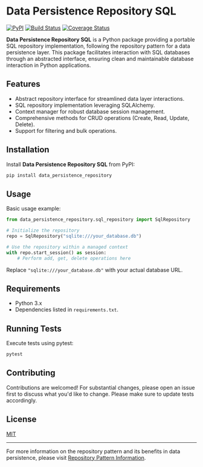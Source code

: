 
# Data Persistence Repository SQL

[![PyPI](https://img.shields.io/pypi/v/data_persistence_repository)](https://pypi.org/project/data-persistence-repository-sql/)
[![Build Status](https://github.com/smileservices/data_persistence_repository/actions/workflows/sql_postgres.yml/badge.svg)](https://github.com/smileservices/data_persistence_repository/actions)
[![Coverage Status](https://coveralls.io/repos/github/smileservices/data_persistence_repository/badge.svg?branch=main)](https://coveralls.io/github/smileservices/data_persistence_repository?branch=main)

**Data Persistence Repository SQL** is a Python package providing a portable SQL repository implementation, following the repository pattern for a data persistence layer. This package facilitates interaction with SQL databases through an abstracted interface, ensuring clean and maintainable database interaction in Python applications.

## Features

- Abstract repository interface for streamlined data layer interactions.
- SQL repository implementation leveraging SQLAlchemy.
- Context manager for robust database session management.
- Comprehensive methods for CRUD operations (Create, Read, Update, Delete).
- Support for filtering and bulk operations.

## Installation

Install **Data Persistence Repository SQL** from PyPI:

```bash
pip install data_persistence_repository
```

## Usage

Basic usage example:

```python
from data_persistence_repository.sql_repository import SqlRepository

# Initialize the repository
repo = SqlRepository("sqlite:///your_database.db")

# Use the repository within a managed context
with repo.start_session() as session:
    # Perform add, get, delete operations here
```

Replace `"sqlite:///your_database.db"` with your actual database URL.

## Requirements

- Python 3.x
- Dependencies listed in `requirements.txt`.

## Running Tests

Execute tests using pytest:

```bash
pytest
```

## Contributing

Contributions are welcomed! For substantial changes, please open an issue first to discuss what you'd like to change. Please make sure to update tests accordingly.

## License

[MIT](https://choosealicense.com/licenses/mit/)

---

For more information on the repository pattern and its benefits in data persistence, please visit [Repository Pattern Information](https://example.com/repository-pattern-info).
